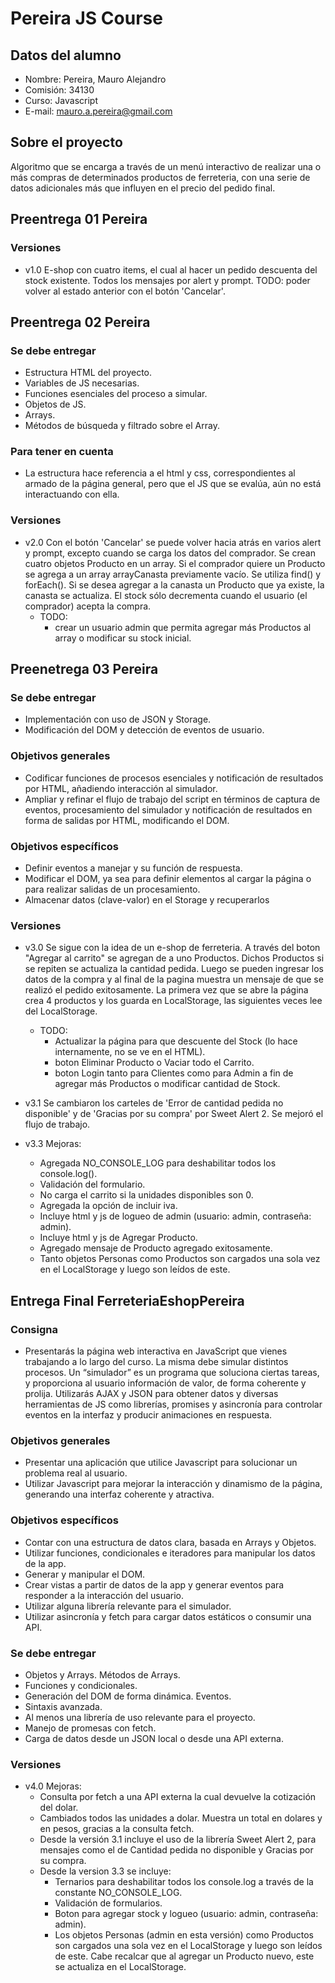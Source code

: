 # Pereira JS Course

## Datos del alumno
* Nombre: Pereira, Mauro Alejandro
* Comisión: 34130
* Curso: Javascript
* E-mail: mauro.a.pereira@gmail.com

## Sobre el proyecto
Algoritmo que se encarga a través de un menú interactivo de realizar una o más compras de determinados productos de ferreteria, con una serie de datos adicionales más que influyen en el precio del pedido final.

## Preentrega 01 Pereira
### Versiones
* v1.0 E-shop con cuatro items, el cual al hacer un pedido descuenta del stock existente. Todos los mensajes por alert y prompt. TODO: poder volver al estado anterior con el botón 'Cancelar'.

## Preentrega 02 Pereira
### Se debe entregar
* Estructura HTML del proyecto.
* Variables de JS necesarias.
* Funciones esenciales del proceso a simular.
* Objetos de JS.
* Arrays.
* Métodos de búsqueda y filtrado sobre el Array.

### Para tener en cuenta
* La estructura hace referencia a el html y css, correspondientes al armado de la página general, pero que el JS que se evalúa, aún no está interactuando con ella.
### Versiones
* v2.0 Con el botón 'Cancelar' se puede volver hacia atrás en varios alert y prompt, excepto cuando se carga los datos del comprador. Se crean cuatro objetos Producto en un array. Si el comprador quiere un Producto se agrega a un array arrayCanasta previamente vacío. Se utiliza find() y forEach(). Si se desea agregar a la canasta un Producto que ya existe, la canasta se actualiza. El stock sólo decrementa cuando el usuario (el comprador) acepta la compra. 
  * TODO: 
    * crear un usuario admin que permita agregar más Productos al array o modificar su stock inicial.

## Preenetrega 03 Pereira
### Se debe entregar
* Implementación con uso de JSON y Storage.
* Modificación del DOM y detección de eventos de usuario.
### Objetivos generales
* Codificar funciones de procesos esenciales y notificación de resultados por HTML, añadiendo interacción al simulador.
* Ampliar y refinar el flujo de trabajo del script en términos de captura de eventos, procesamiento del simulador y notificación de resultados en forma de salidas por HTML, modificando el DOM.
### Objetivos específicos
* Definir eventos a manejar y su función de respuesta.
* Modificar el DOM, ya sea para definir elementos al cargar la página o para realizar salidas de un procesamiento.
* Almacenar datos (clave-valor) en el Storage y recuperarlos
### Versiones
* v3.0 Se sigue con la idea de un e-shop de ferreteria. A través del boton "Agregar al carrito" se agregan de a uno Productos. Dichos Productos si se repiten se actualiza la cantidad pedida. Luego se pueden ingresar los datos de la compra y al final de la pagina muestra un mensaje de que se realizó el pedido exitosamente. La primera vez que se abre la página crea  4 productos y los guarda en LocalStorage, las siguientes veces lee del LocalStorage.
  * TODO:
    * Actualizar la página para que descuente del Stock (lo hace internamente, no se ve en el HTML). 
    * boton Eliminar Producto o Vaciar todo el Carrito. 
    * boton Login tanto para Clientes como para Admin a fin de agregar más Productos o modificar cantidad de Stock.

* v3.1 Se cambiaron los carteles de 'Error de cantidad pedida no disponible' y de 'Gracias por su compra' por Sweet Alert 2. Se mejoró el flujo de trabajo.
* v3.3 Mejoras:
    * Agregada NO_CONSOLE_LOG para deshabilitar todos los console.log().
    * Validación del formulario.
    * No carga el carrito si la unidades disponibles son 0.
    * Agregada la opción de incluir iva.
    * Incluye html y js de logueo de admin (usuario: admin, contraseña: admin).
    * Incluye html y js de Agregar Producto.
    * Agregado mensaje de Producto agregado exitosamente.
    * Tanto objetos Personas como Productos son cargados una sola vez en el LocalStorage y luego son leídos de este.

## Entrega Final FerreteriaEshopPereira
### Consigna
* Presentarás la página web interactiva en JavaScript que vienes trabajando a lo largo del curso. La misma debe simular distintos procesos. Un “simulador” es un programa que soluciona ciertas tareas, y proporciona al usuario información de valor, de forma coherente y prolija. Utilizarás AJAX y JSON para obtener datos y diversas herramientas de JS como librerías, promises y asincronía para controlar eventos en la interfaz y producir animaciones en respuesta.
### Objetivos generales
* Presentar una aplicación que utilice Javascript para solucionar un problema real al usuario. 
* Utilizar Javascript para mejorar la interacción y dinamismo de la página, generando una interfaz coherente y atractiva.
### Objetivos específicos
* Contar con una estructura de datos clara, basada en Arrays y Objetos.
* Utilizar funciones, condicionales e iteradores para manipular los datos de la app.
* Generar y manipular el DOM.
* Crear vistas a partir de datos de la app y generar eventos para responder a la interacción del usuario.
* Utilizar alguna librería relevante para el simulador.
* Utilizar asincronía y fetch para cargar datos estáticos o consumir una API.
### Se debe entregar
* Objetos y Arrays. Métodos de Arrays.
* Funciones y condicionales.
* Generación del DOM de forma dinámica. Eventos.
* Sintaxis avanzada.
* Al menos una librería de uso relevante para el proyecto.
* Manejo de promesas con fetch.
* Carga de datos desde un JSON local o desde una API externa.
### Versiones
* v4.0 Mejoras:
    * Consulta por fetch a una API externa la cual devuelve la cotización del dolar.
    * Cambiados todos las unidades a dolar. Muestra un total en dolares y en pesos, gracias a la consulta fetch.
    * Desde la versión 3.1 incluye el uso de la librería Sweet Alert 2, para mensajes como el de Cantidad pedida no disponible y Gracias por su compra.
    * Desde la version 3.3 se incluye:
        *  Ternarios para deshabilitar todos los console.log a través de la constante NO_CONSOLE_LOG.
        *  Validación de formularios.
        *  Boton para agregar stock y logueo (usuario: admin, contraseña: admin).
        *  Los objetos Personas (admin en esta versión) como Productos son cargados una sola vez en el LocalStorage y luego son leídos de este. Cabe recalcar que al agregar un Producto nuevo, este se actualiza en el LocalStorage.
  